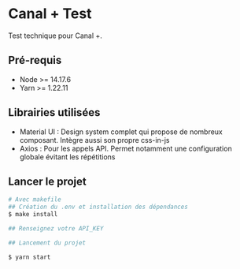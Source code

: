 # Canal + Test

Test technique pour Canal +.

## Pré-requis

- Node >= 14.17.6
- Yarn >= 1.22.11

## Librairies utilisées

- Material UI : Design system complet qui propose de nombreux composant. Intègre aussi son propre css-in-js
- Axios : Pour les appels API. Permet notamment une configuration globale évitant les répétitions

## Lancer le projet

```bash
# Avec makefile
## Création du .env et installation des dépendances
$ make install

## Renseignez votre API_KEY

## Lancement du projet

$ yarn start

```
